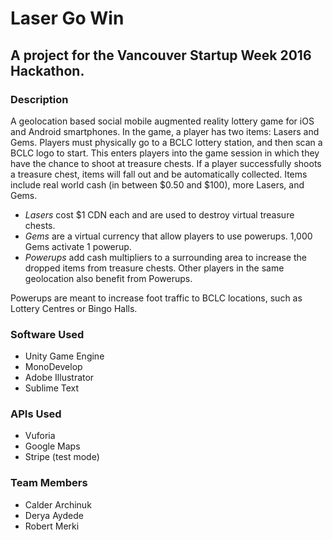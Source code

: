 # Laser Go Win
## A project for the Vancouver Startup Week 2016 Hackathon.

### Description
A geolocation based social mobile augmented reality lottery game for iOS and Android smartphones. In the game, a player has two items: Lasers and Gems. Players must physically go to a BCLC lottery station, and then scan a BCLC logo to start. This enters players into the game session in which they have the chance to shoot at treasure chests. If a player successfully shoots a treasure chest, items will fall out and be automatically collected. Items include real world cash (in between $0.50 and $100), more Lasers, and Gems.

* *Lasers* cost $1 CDN each and are used to destroy virtual treasure chests. 
* *Gems* are a virtual currency that allow players to use powerups. 1,000 Gems activate 1 powerup.
* *Powerups* add cash multipliers to a surrounding area to increase the dropped items from treasure chests. Other players in the same geolocation also benefit from Powerups.

Powerups are meant to increase foot traffic to BCLC locations, such as Lottery Centres or Bingo Halls.

### Software Used
* Unity Game Engine
* MonoDevelop
* Adobe Illustrator
* Sublime Text

### APIs Used
* Vuforia
* Google Maps
* Stripe (test mode)

### Team Members
* Calder Archinuk
* Derya Aydede
* Robert Merki
